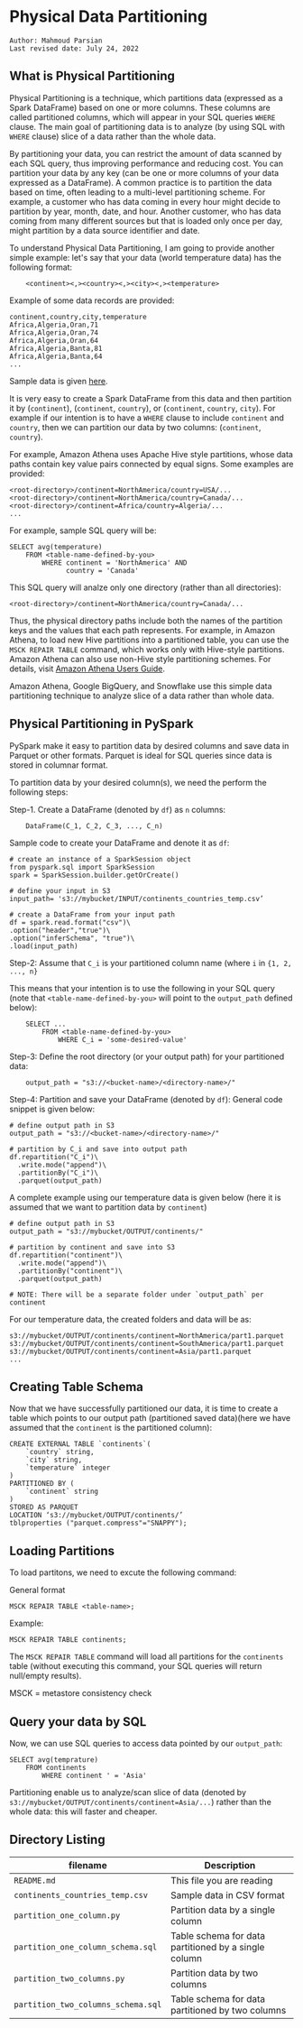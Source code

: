 # Physical Data Partitioning

	Author: Mahmoud Parsian
	Last revised date: July 24, 2022
	
## What is Physical Partitioning 

Physical Partitioning is a technique, which 
partitions data (expressed as a Spark DataFrame) 
based on one or more columns.  These columns are 
called partitioned columns, which will appear in 
your SQL queries `WHERE` clause. The main goal of 
partitioning data is to analyze (by using SQL with 
`WHERE` clause) slice of a data rather than the 
whole data.

By partitioning your data, you can restrict the 
amount of data scanned by each SQL query, thus 
improving performance and reducing cost. You can 
partition your data by any key (can be one or more 
columns of your data expressed as a DataFrame). A 
common practice is to partition the data based on 
time, often leading to a multi-level partitioning 
scheme. For example, a customer who has data coming 
in every hour might decide to partition by year, 
month, date, and hour. Another customer, who has data 
coming from many different sources but that is loaded 
only once per day, might partition by a data source 
identifier and date.

To understand Physical Data Partitioning, I am going 
to provide another simple example: let's say that your
data (world temperature data) has the following format:

		<continent><,><country><,><city><,><temperature>

Example of some data records are provided:


	continent,country,city,temperature
	Africa,Algeria,Oran,71
	Africa,Algeria,Oran,74
	Africa,Algeria,Oran,64
	Africa,Algeria,Banta,81
	Africa,Algeria,Banta,64
	... 


Sample data is given [here](./continents_countries_temp.csv).


It is very easy to create a Spark DataFrame from this 
data and then partition it by (`continent`), (`continent`, 
`country`), or  (`continent`, `country`, `city`). For 
example if our intention is to have a `WHERE` clause 
to include `continent` and `country`, then we can partition
our data by two columns:  (`continent`, `country`).

For example, Amazon Athena uses Apache Hive style partitions, 
whose data paths contain key value pairs connected by equal 
signs. Some examples are provided:

	<root-directory>/continent=NorthAmerica/country=USA/...
	<root-directory>/continent=NorthAmerica/country=Canada/...
	<root-directory>/continent=Africa/country=Algeria/...
	...
	
For example, sample SQL query will be:

	SELECT avg(temperature) 
		FROM <table-name-defined-by-you>
			WHERE continent = 'NorthAmerica' AND
			      country = 'Canada'
			      
This SQL query will analze only one directory (rather
than all directories):

	<root-directory>/continent=NorthAmerica/country=Canada/...

	
Thus, the physical directory paths include both the 
names of the partition keys and the values that each 
path represents. For example, in Amazon Athena, to 
load new Hive partitions into a partitioned table, you 
can use the `MSCK REPAIR TABLE` command, which works 
only with Hive-style partitions. Amazon Athena can 
also use non-Hive style partitioning schemes. For 
details, visit [Amazon Athena Users 
Guide](https://docs.aws.amazon.com/athena/latest/ug/athena-ug.pdf). 


Amazon Athena, Google BigQuery, and Snowflake use this 
simple data partitioning technique to analyze slice of 
a data rather than whole data.


## Physical Partitioning in PySpark

PySpark make it easy to partition data by desired columns
and save data in Parquet or other formats. Parquet is 
ideal for SQL queries since data is stored in columnar 
format.

To partition data by your desired column(s), we need the
perform the following steps:

Step-1. Create a DataFrame (denoted by `df`) as `n` columns:

		DataFrame(C_1, C_2, C_3, ..., C_n)
		
Sample code to create your DataFrame and denote it as `df`:

	# create an instance of a SparkSession object
	from pyspark.sql import SparkSession
	spark = SparkSession.builder.getOrCreate()

	# define your input in S3
	input_path= 's3://mybucket/INPUT/continents_countries_temp.csv’

	# create a DataFrame from your input path
	df = spark.read.format("csv")\
    .option("header","true")\
    .option("inferSchema", "true")\
    .load(input_path)


Step-2: Assume that `C_i` is your partitioned column name 
(where `i` in `{1, 2, ..., n}`

This means that your intention is to use the following 
in your SQL query (note that `<table-name-defined-by-you>`
will point to the `output_path` defined below):

		SELECT ...
			FROM <table-name-defined-by-you>
				WHERE C_i = 'some-desired-value'
			
Step-3: Define the root directory (or your output path) for
your partitioned data:

		output_path = "s3://<bucket-name>/<directory-name>/"
		
Step-4: Partition and save your DataFrame (denoted by `df`):
General code snippet is given below:

	# define output path in S3
	output_path = "s3://<bucket-name>/<directory-name>/"

	# partition by C_i and save into output path
	df.repartition("C_i")\
      .write.mode("append")\
      .partitionBy("C_i")\
      .parquet(output_path)
      
A complete example using our temperature data is given 
below (here it is assumed that we want to partition data
by `continent`)

	# define output path in S3
	output_path = "s3://mybucket/OUTPUT/continents/"

	# partition by continent and save into S3
	df.repartition("continent")\
	  .write.mode("append")\
	  .partitionBy("continent")\
	  .parquet(output_path)
	  
	# NOTE: There will be a separate folder under `output_path` per continent

For our temperature data, the created folders and data will be as:

	
	s3://mybucket/OUTPUT/continents/continent=NorthAmerica/part1.parquet
	s3://mybucket/OUTPUT/continents/continent=SouthAmerica/part1.parquet
	s3://mybucket/OUTPUT/continents/continent=Asia/part1.parquet
	...
	

## Creating Table Schema

Now that we have successfully partitioned our data, it is 
time to create a table which points to our output path 
(partitioned saved data)(here we have assumed that the 
`continent` is the partitioned column):

	CREATE EXTERNAL TABLE `continents`(
  		`country` string,
  		`city` string,
  		`temperature` integer
	)
	PARTITIONED BY (
  		`continent` string
	)
	STORED AS PARQUET
	LOCATION ‘s3://mybucket/OUTPUT/continents/’
	tblproperties ("parquet.compress"="SNAPPY");

## Loading Partitions

To load partitons, we need to excute the following command:

General format

	MSCK REPAIR TABLE <table-name>;
	
Example:

	MSCK REPAIR TABLE continents;
	
The `MSCK REPAIR TABLE` command will load all partitions 
for the `continents` table (without executing this command,
your SQL queries will return null/empty results).

MSCK = metastore consistency check

## Query your data by SQL
Now, we can use SQL queries to access data pointed by our
`output_path`:

	SELECT avg(temprature)
		FROM continents
			WHERE continent ' = 'Asia'
			
Partitioning enable us to analyze/scan slice of data (denoted by
`s3://mybucket/OUTPUT/continents/continent=Asia/...`) rather
than the whole data: this will faster and cheaper.


## Directory Listing

 filename                          | Description
--------------------------------   | -------------
`README.md`                        | This file you are reading
`continents_countries_temp.csv`    | Sample data in CSV format
`partition_one_column.py`          | Partition data by a single column
`partition_one_column_schema.sql`  | Table schema for data partitioned by a single column
`partition_two_columns.py`         | Partition data by two columns
`partition_two_columns_schema.sql` | Table schema for data partitioned by two columns